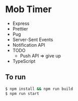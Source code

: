 # Mob Timer

- Express
- Prettier
- Pug
- Server-Sent Events
- Notification API
- TODO
  - Push API => give up
- TypeScript

## To run

```sh
$ npm install && npm run build
$ npm run start
```
